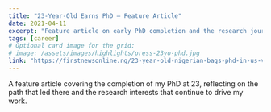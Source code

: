 ```yaml
---
title: "23-Year-Old Earns PhD — Feature Article"
date: 2021-04-11
excerpt: "Feature article on early PhD completion and the research journey behind it."
tags: [career]
# Optional card image for the grid:
# image: /assets/images/highlights/press-23yo-phd.jpg
link: "https://firstnewsonline.ng/23-year-old-nigerian-bags-phd-in-us-varsity/"
---
```


A feature article covering the completion of my PhD at 23, reflecting on the path that led there and the research interests that continue to drive my work.